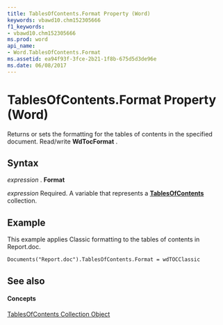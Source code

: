 ```yaml
---
title: TablesOfContents.Format Property (Word)
keywords: vbawd10.chm152305666
f1_keywords:
- vbawd10.chm152305666
ms.prod: word
api_name:
- Word.TablesOfContents.Format
ms.assetid: ea94f93f-3fce-2b21-1f8b-675d5d3de96e
ms.date: 06/08/2017
---
```



# TablesOfContents.Format Property (Word)

Returns or sets the formatting for the tables of contents in the specified document. Read/write  **WdTocFormat** .


## Syntax

 _expression_ . **Format**

 _expression_ Required. A variable that represents a **[TablesOfContents](Word.tablesofcontents.md)** collection.


## Example

This example applies Classic formatting to the tables of contents in Report.doc.


```
Documents("Report.doc").TablesOfContents.Format = wdTOCClassic
```


## See also


#### Concepts


[TablesOfContents Collection Object](Word.tablesofcontents.md)

